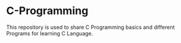 # C-Programming
This repository is used to share C Programming basics and different Programs for learning C Language.
